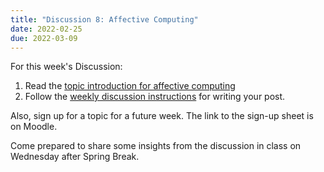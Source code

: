 ```yaml
---
title: "Discussion 8: Affective Computing"
date: 2022-02-25
due: 2022-03-09
---
```


For this week's Discussion:

1. Read the [topic introduction for affective computing](/discussions/affective_computing/)
2. Follow the [weekly discussion instructions](/discussions/) for writing your post.

Also, sign up for a topic for a future week. The link to the sign-up sheet is on Moodle.

Come prepared to share some insights from the discussion in class on Wednesday after Spring Break.
